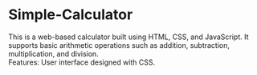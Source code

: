 # Simple-Calculator
This is a web-based calculator 
built using HTML, CSS, and JavaScript. 
It supports basic arithmetic operations such as addition, subtraction, multiplication, and division.  
Features: User interface designed with CSS. 
